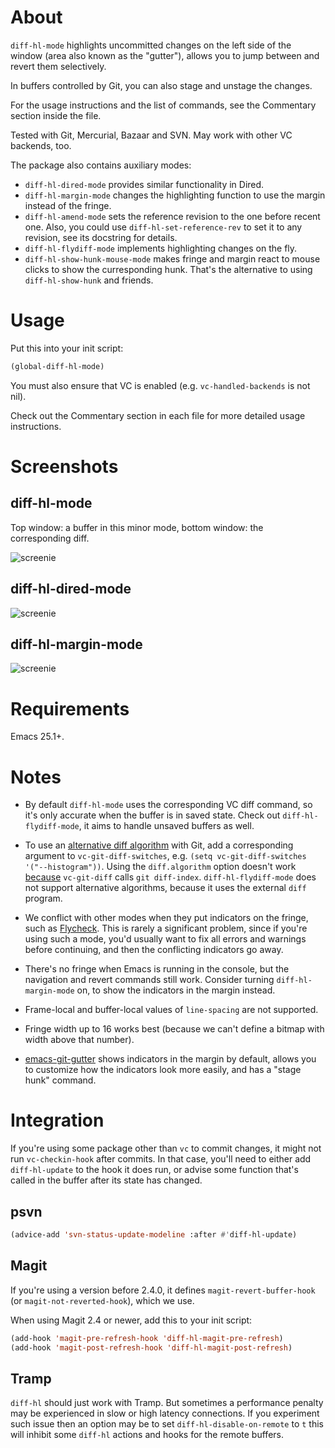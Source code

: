 About
=====

`diff-hl-mode` highlights uncommitted changes on the left side of the
window (area also known as the "gutter"), allows you
to jump between and revert them selectively.

In buffers controlled by Git, you can also stage and unstage the changes.

For the usage instructions and the list of commands, see the Commentary section
inside the file.

Tested with Git, Mercurial, Bazaar and SVN. May work with other VC backends, too.

The package also contains auxiliary modes:

* `diff-hl-dired-mode` provides similar functionality in Dired.
* `diff-hl-margin-mode` changes the highlighting function to
  use the margin instead of the fringe.
* `diff-hl-amend-mode` sets the reference revision to the one before
  recent one. Also, you could use `diff-hl-set-reference-rev` to set
  it to any revision, see its docstring for details.
* `diff-hl-flydiff-mode` implements highlighting changes on the fly.
* `diff-hl-show-hunk-mouse-mode` makes fringe and margin react to
  mouse clicks to show the curresponding hunk. That's the alternative
  to using `diff-hl-show-hunk` and friends.

Usage
=====

Put this into your init script:

```lisp
(global-diff-hl-mode)
```

You must also ensure that VC is enabled (e.g. `vc-handled-backends` is
not nil).

Check out the Commentary section in each file for more detailed usage
instructions.

Screenshots
=====

diff-hl-mode
-----
Top window: a buffer in this minor mode, bottom window: the corresponding diff.

![screenie](screenshot.png)

diff-hl-dired-mode
-----

![screenie](screenshot-dired.png)

diff-hl-margin-mode
-----

![screenie](screenshot-margin.png)

Requirements
=====

Emacs 25.1+.

Notes
=====

* By default `diff-hl-mode` uses the corresponding VC diff command, so
  it's only accurate when the buffer is in saved state. Check out
  `diff-hl-flydiff-mode`, it aims to handle unsaved buffers as well.

* To use an
  [alternative diff algorithm](http://stackoverflow.com/questions/32365271/whats-the-difference-between-git-diff-patience-and-git-diff-histogram)
  with Git, add a corresponding argument to `vc-git-diff-switches`,
  e.g. `(setq vc-git-diff-switches '("--histogram"))`. Using the
  `diff.algorithm` option doesn't work
  [because](http://article.gmane.org/gmane.comp.version-control.git/294622)
  `vc-git-diff` calls `git diff-index`. `diff-hl-flydiff-mode` does
  not support alternative algorithms, because it uses the external
  `diff` program.

* We conflict with other modes when they put indicators on the fringe,
  such as [Flycheck](https://github.com/flycheck/flycheck). This is
  rarely a significant problem, since if you're using such a mode,
  you'd usually want to fix all errors and warnings before continuing,
  and then the conflicting indicators go away.

* There's no fringe when Emacs is running in the console, but the navigation
  and revert commands still work. Consider turning `diff-hl-margin-mode` on,
  to show the indicators in the margin instead.

* Frame-local and buffer-local values of `line-spacing` are not supported.

* Fringe width up to 16 works best (because we can't define a bitmap
  with width above that number).

* [emacs-git-gutter](https://github.com/syohex/emacs-git-gutter) shows
  indicators in the margin by default, allows you to customize how the
  indicators look more easily, and has a "stage hunk" command.

Integration
=====

If you're using some package other than `vc` to commit changes, it might
not run `vc-checkin-hook` after commits. In that case, you'll need to
either add `diff-hl-update` to the hook it does run, or advise some
function that's called in the buffer after its state has changed.

psvn
-----

```lisp
(advice-add 'svn-status-update-modeline :after #'diff-hl-update)
```

Magit
-----

If you're using a version before 2.4.0, it defines `magit-revert-buffer-hook`
(or `magit-not-reverted-hook`), which we use.

When using Magit 2.4 or newer, add this to your init script:

```lisp
(add-hook 'magit-pre-refresh-hook 'diff-hl-magit-pre-refresh)
(add-hook 'magit-post-refresh-hook 'diff-hl-magit-post-refresh)
```

Tramp
-----

`diff-hl` should just work with Tramp. But sometimes a performance
penalty may be experienced in slow or high latency connections. If
you experiment such issue then an option may be to set
`diff-hl-disable-on-remote` to `t` this will inhibit some `diff-hl`
actions and hooks for the remote buffers.
